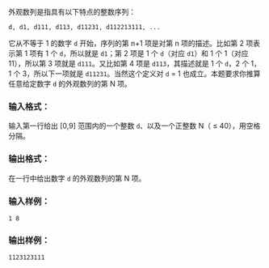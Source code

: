 <!-- Title
外观数列 (20)
-->
外观数列是指具有以下特点的整数序列：

    
    
    d, d1, d111, d113, d11231, d112213111, ...

它从不等于 1 的数字 `d` 开始，序列的第 n+1 项是对第 n 项的描述。比如第 2 项表示第 1 项有 1 个 `d`，所以就是 `d1`；第 2
项是 1 个 `d`（对应 `d1`）和 1 个 1（对应 11），所以第 3 项就是 `d111`。又比如第 4 项是 `d113`，其描述就是 1 个
`d`，2 个 1，1 个 3，所以下一项就是 `d11231`。当然这个定义对 `d` = 1 也成立。本题要求你推算任意给定数字 `d` 的外观数列的第
N 项。

### 输入格式：

输入第一行给出 [0,9] 范围内的一个整数 `d`、以及一个正整数 N（ $\le$ 40），用空格分隔。

### 输出格式：

在一行中给出数字 `d` 的外观数列的第 N 项。

### 输入样例：

    
    
    1 8

### 输出样例：

    
    
    1123123111

